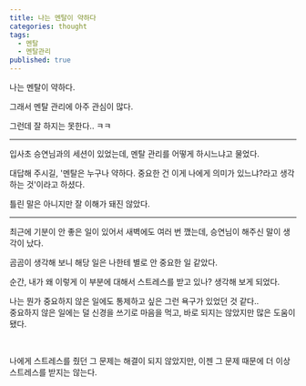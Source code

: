 ```yaml
---
title: 나는 멘탈이 약하다
categories: thought
tags:
  - 멘탈
  - 멘탈관리
published: true
---
```

나는 멘탈이 약하다.

그래서 멘탈 관리에 아주 관심이 많다.

그런데 잘 하지는 못한다.. ㅋㅋ

---

입사초 승연님과의 세션이 있었는데, 멘탈 관리를 어떻게 하시느냐고 물었다.

대답해 주시길, '멘탈은 누구나 약하다. 중요한 건 이게 나에게 의미가 있느냐?라고 생각하는 것'이라고 하셨다.

틀린 말은 아니지만 잘 이해가 돼진 않았다.

---

최근에 기분이 안 좋은 일이 있어서 새벽에도 여러 번 깼는데, 승연님이 해주신 말이 생각이 났다.

곰곰이 생각해 보니 해당 일은 나한테 별로 안 중요한 일 같았다.

순간, 내가 왜 이렇게 이 부분에 대해서 스트레스를 받고 있나? 생각해 보게 되었다.

나는 뭔가 중요하지 않은 일에도 통제하고 싶은 그런 욕구가 있었던 것 같다..
<br>
중요하지 않은 일에는 덜 신경을 쓰기로 마음을 먹고, 바로 되지는 않았지만 많은 도움이 됐다.

<br>

나에게 스트레스를 줬던 그 문제는 해결이 되지 않았지만, 이젠 그 문제 때문에 더 이상 스트레스를 받지는 않는다.
